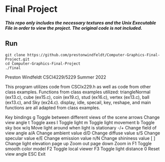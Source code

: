 # Final Project

***This repo only includes the necessary textures and the Unix Executable File in order to view the project. The original code is not included.***
## Run
```
git clone https://github.com/prestonwindfeldt/Computer-Graphics-Final-Project.git
cd Computer-Graphics-Final-Project
./final
```

Preston Windfeldt
CSCI4229/5229 Summer 2022

This program utilizes code from CSCIx229.h as well as code from other class examples. 
Functions from class examples utilized:
triangleNormal (ex13.c), cube (ex15.c), coin (ex19.c), stud (ex16.c),
vertex (ex13.c), ball (ex13.c), and Sky (ex24.c).
display, idle, specail, key, reshape, and main functions are all adapted from class examples.

Key bindings
  g          Toggle between different views of the scene
  arrows     Change view angle
  t          Toggle axes
  l          Toggle light
  m          Toggle light movement
  b          Toggle sky box
  w/q        Move light around when light is stationary
  -/+        Change field of view angle
  a/A        Change ambient value
  d/D        Change diffuse value
  s/S        Change specular value
  e/E        Change emission value
  n/N        Change shininess value
  [ ]        Change light elevation
  page up    Zoom out
  page down  Zoom in
  F1         Toggle smooth color model
  F2         Toggle local viewer
  F3         Toggle light distance
  0          Reset view angle
  ESC        Exit
